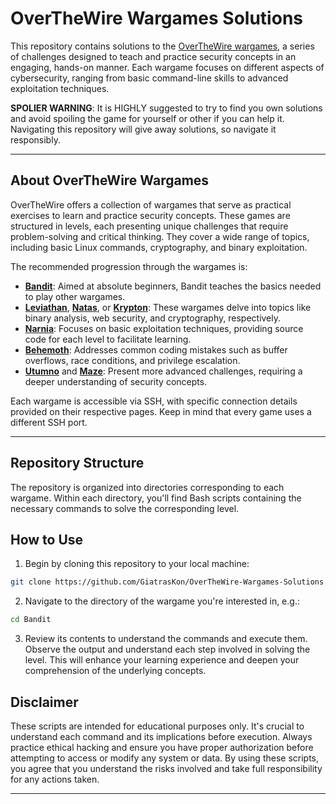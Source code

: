 
# OverTheWire Wargames Solutions

This repository contains solutions to the [OverTheWire wargames](https://overthewire.org/wargames/), a series of challenges designed to teach and practice security concepts in an engaging, hands-on manner. Each wargame focuses on different aspects of cybersecurity, ranging from basic command-line skills to advanced exploitation techniques.

**SPOLIER WARNING**: It is HIGHLY suggested to try to find you own solutions and avoid spoiling the game for yourself or other if you can help it. Navigating this repository will give away solutions, so navigate it responsibly.

---

## About OverTheWire Wargames

OverTheWire offers a collection of wargames that serve as practical exercises to learn and practice security concepts. These games are structured in levels, each presenting unique challenges that require problem-solving and critical thinking. They cover a wide range of topics, including basic Linux commands, cryptography, and binary exploitation. 

The recommended progression through the wargames is:

- **[Bandit](https://overthewire.org/wargames/bandit/)**: Aimed at absolute beginners, Bandit teaches the basics needed to play other wargames. 
- **[Leviathan](https://overthewire.org/wargames/leviathan/)**, **[Natas](https://overthewire.org/wargames/natas/)**, or **[Krypton](https://overthewire.org/wargames/krypton/)**: These wargames delve into topics like binary analysis, web security, and cryptography, respectively. 
- **[Narnia](https://overthewire.org/wargames/narnia/)**: Focuses on basic exploitation techniques, providing source code for each level to facilitate learning.
- **[Behemoth](https://overthewire.org/wargames/behemoth/)**: Addresses common coding mistakes such as buffer overflows, race conditions, and privilege escalation.
- **[Utumno](https://overthewire.org/wargames/utumno/)** and **[Maze](https://overthewire.org/wargames/maze/)**: Present more advanced challenges, requiring a deeper understanding of security concepts.

Each wargame is accessible via SSH, with specific connection details provided on their respective pages. Keep in mind that every game uses a different SSH port. 

---

## Repository Structure

The repository is organized into directories corresponding to each wargame. Within each directory, you'll find Bash scripts containing the necessary commands to solve the corresponding level.

## How to Use

1. Begin by cloning this repository to your local machine:
```bash
git clone https://github.com/GiatrasKon/OverTheWire-Wargames-Solutions.git
```
2. Navigate to the directory of the wargame you're interested in, e.g.:
```bash
cd Bandit
```
3. Review its contents to understand the commands and execute them. Observe the output and understand each step involved in solving the level. This will enhance your learning experience and deepen your comprehension of the underlying concepts.

## Disclaimer

These scripts are intended for educational purposes only. It's crucial to understand each command and its implications before execution. Always practice ethical hacking and ensure you have proper authorization before attempting to access or modify any system or data. By using these scripts, you agree that you understand the risks involved and take full responsibility for any actions taken.

---